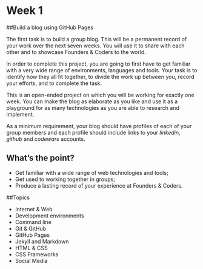 # Week 1

##Build a blog using GitHub Pages  

The first task is to build a group blog. This will be a permanent record of your work over the next seven weeks. You will use it to share with each other and to showcase Founders & Coders to the world.  

In order to complete this project, you are going to first have to get familiar with a very wide range of environments, languages and tools. Your task is to identify how they all fit together, to divide the work up between you, record your efforts, and to complete the task.   

This is an open-ended project on which you will be working for exactly one week. You can make the blog as elaborate as you like and use it as a playground for as many technologies as you are able to research and implement.  

As a minimum requirement, your blog should have profiles of each of your group members and each profile should include links to your *linkedin*, *github* and *codewars* accounts.

## What’s the point? 

* Get familiar with a wide range of web technologies and tools; 
* Get used to working together in groups; 
* Produce a lasting record of your experience at Founders & Coders. 

##Topics 

* Internet & Web
* Development environments
* Command line
* Git & GitHub
* GitHub Pages
* Jekyll and Markdown
* HTML & CSS
* CSS Frameworks
* Social Media
 
